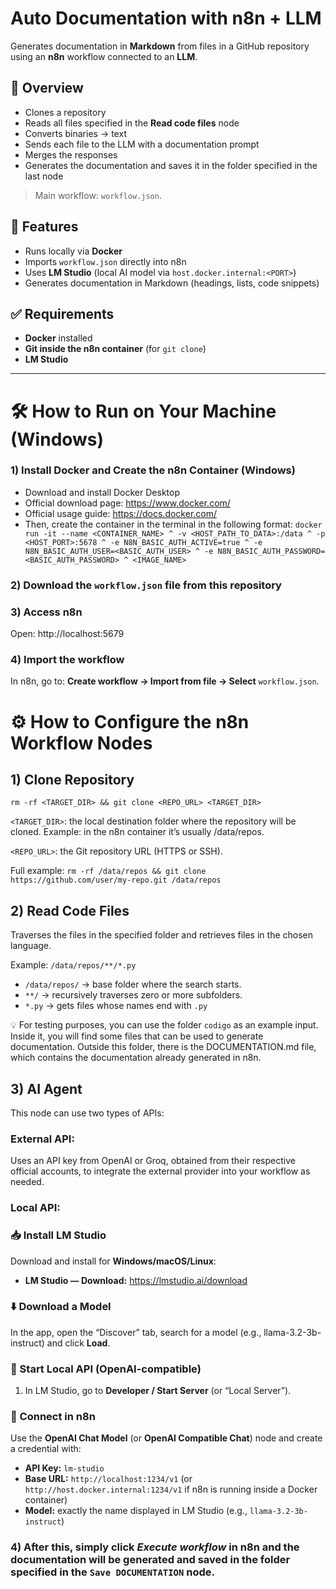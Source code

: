 # Auto Documentation with n8n + LLM

Generates documentation in **Markdown** from files in a GitHub repository using an **n8n** workflow connected to an **LLM**.  

## 📌 Overview
- Clones a repository  
- Reads all files specified in the **Read code files** node
- Converts binaries → text  
- Sends each file to the LLM with a documentation prompt  
- Merges the responses  
- Generates the documentation and saves it in the folder specified in the last node  
> Main workflow: `workflow.json`.

## 🔧 Features
- Runs locally via **Docker**
- Imports `workflow.json` directly into n8n
- Uses **LM Studio** (local AI model via `host.docker.internal:<PORT>`)
- Generates documentation in Markdown (headings, lists, code snippets)

## ✅ Requirements
- **Docker** installed
- **Git inside the n8n container** (for `git clone`)
- **LM Studio**
---

# 🛠️ How to Run on Your Machine (Windows)

### 1) Install Docker and Create the n8n Container (Windows)
- Download and install Docker Desktop
- Official download page: https://www.docker.com/ 
- Official usage guide: https://docs.docker.com/
- Then, create the container in the terminal in the following format: 
`docker run -it --name <CONTAINER_NAME> ^
  -v <HOST_PATH_TO_DATA>:/data ^
  -p <HOST_PORT>:5678 ^
  -e N8N_BASIC_AUTH_ACTIVE=true ^
  -e N8N_BASIC_AUTH_USER=<BASIC_AUTH_USER> ^
  -e N8N_BASIC_AUTH_PASSWORD=<BASIC_AUTH_PASSWORD> ^
  <IMAGE_NAME>`

### 2) Download the `workflow.json` file from this repository

### 3) Access n8n 

Open: http://localhost:5679
  
### 4) Import the workflow

In n8n, go to: **Create workflow → Import from file → Select** `workflow.json`.

# ⚙️ How to Configure the n8n Workflow Nodes

## 1) **Clone Repository** 

`rm -rf <TARGET_DIR> && git clone <REPO_URL> <TARGET_DIR>`

`<TARGET_DIR>`: the local destination folder where the repository will be cloned.
Example: in the n8n container it’s usually /data/repos.

`<REPO_URL>`: the Git repository URL (HTTPS or SSH).

Full example:
`rm -rf /data/repos && git clone https://github.com/user/my-repo.git /data/repos`

## 2) **Read Code Files**

Traverses the files in the specified folder and retrieves files in the chosen language.

Example:
`/data/repos/**/*.py`

- `/data/repos/` → base folder where the search starts.
- `**/` → recursively traverses zero or more subfolders.
- `*.py` → gets files whose names end with `.py`

💡 For testing purposes, you can use the folder `codigo` as an example input. Inside it, you will find some files that can be used to generate documentation. Outside this folder, there is the DOCUMENTATION.md file, which contains the documentation already generated in n8n.

## 3) **AI Agent**

This node can use two types of APIs:

### **External API**: 
Uses an API key from OpenAI or Groq, obtained from their respective official accounts, to integrate the external provider into your workflow as needed.

### **Local API**: 
### 📥 Install LM Studio

Download and install for **Windows/macOS/Linux**:
- **LM Studio — Download:** https://lmstudio.ai/download

### ⬇️ Download a Model

In the app, open the “Discover” tab, search for a model (e.g., llama-3.2-3b-instruct) and click **Load**.  

### 🔌 Start Local API (OpenAI-compatible)

1. In LM Studio, go to **Developer / Start Server** (or “Local Server”).  

### 🔗 Connect in n8n

Use the **OpenAI Chat Model** (or **OpenAI Compatible Chat**) node and create a credential with:
- **API Key:** `lm-studio`
- **Base URL:** `http://localhost:1234/v1` (or `http://host.docker.internal:1234/v1` if n8n is running inside a Docker container)
- **Model:** exactly the name displayed in LM Studio (e.g., `llama-3.2-3b-instruct`)

### 4) After this, simply click *Execute workflow* in n8n and the documentation will be generated and saved in the folder specified in the `Save DOCUMENTATION` node.
